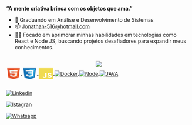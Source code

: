 <link rel="stylesheet" href="https://cdn.jsdelivr.net/gh/devicons/devicon@v2.15.1/devicon.min.css">
          

<strong>“A mente criativa brinca com os objetos que ama.”</strong>

- 🌱 Graduando em Análise e Desenvolvimento de Sistemas
- 📫 Jonathan-516@hotmail.com
- 🧑‍💼 Focado em aprimorar minhas habilidades em tecnologias como React e Node JS, buscando projetos desafiadores para expandir meus conhecimentos.

##

<div align="center">
  <a href="https://github.com/cortoppassi">
  <img height="180em" src="https://github-readme-stats.vercel.app/api/top-langs/?username=cortoppassi&layout=compact&langs_count=7&theme=dark"/>
</div>
<div>
<img align="center" alt="HTML" height="30" width="40" src="https://raw.githubusercontent.com/devicons/devicon/master/icons/html5/html5-original.svg" style="max-        width: 100%;">
 
 <img align="center" alt="CSS" height="30" width="40" src="https://raw.githubusercontent.com/devicons/devicon/master/icons/css3/css3-original.svg" style="max-width:    100%;">
 
 <img align="center" alt="Js" height="30" width="40" src="https://raw.githubusercontent.com/devicons/devicon/master/icons/javascript/javascript-plain.svg"      style="max-width: 100%;"> 
          
  <img  align="center" alt="Docker" height="40" width="50" src="https://cdn.jsdelivr.net/gh/devicons/devicon/icons/docker/docker-original.svg"  style="max-width:    100%;"/>

 <img align="center" alt="Node" height="80" width="100" src="https://cdn.jsdelivr.net/gh/devicons/devicon/icons/nodejs/nodejs-original-wordmark.svg" style="max-width:    100%;"/>
          
 <img align="center" alt="JAVA" height="60" width="60" src="https://cdn.jsdelivr.net/gh/devicons/devicon/icons/java/java-original-wordmark.svg" style="max-width:    100%;"/>
                   
 </div>
 
##

  <a href="https://www.linkedin.com/in/jonathan-cortoppassi-83193323a/" target="_blank"><img src="https://img.shields.io/badge/LinkedIn-0077B5?style=for-the-badge&logo=linkedin&logoColor=white" alt="Linkedin"></a>

  <a href="https://www.instagram.com/john_cortoppassi/" target="_blank"><img src="https://img.shields.io/badge/Instagram-E4405F?style=for-the-badge&logo=instagram&logoColor=white" alt="Istagran"></a>

  <a href="https://wa.me/+5571999214693" target="_blank"><img src="https://img.shields.io/badge/WhatsApp-25D366?style=for-the-badge&logo=whatsapp&logoColor=white" alt="Whatsapp"></a>
